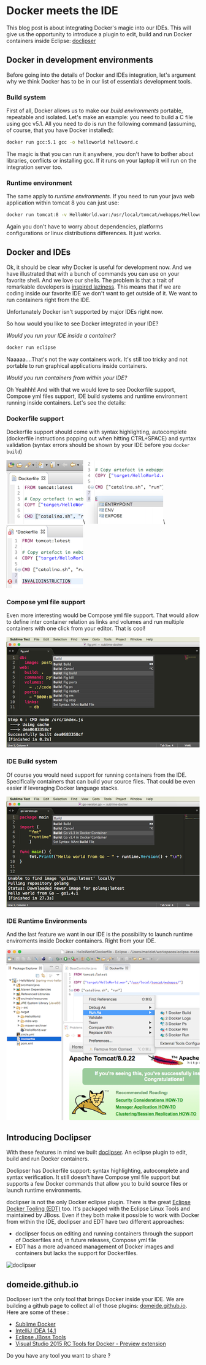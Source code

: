 # Docker meets the IDE

This blog post is about integrating Docker's magic into our IDEs. This will give us the opportunity to introduce a plugin to edit, build and run Docker containers inside Eclipse: [doclipser](https://github.com/domeide/doclipser)

## Docker in development environments

Before going into the details of Docker and IDEs integration, let's argument why we think Docker has to be in our list of essentials development tools.

### Build system
First of all, Docker allows us to make our *build* *environments* portable, repeatable and isolated. Let's make an example: you need to build a C file using gcc v5.1. All you need to do is run the following command (assuming, of course, that you have Docker installed):
```sh
docker run gcc:5.1 gcc -o helloworld helloword.c
```
The magic is that you can run it anywhere, you don't have to bother about libraries, conflicts or installing gcc. If it runs on your laptop it will run on the integration server too.

### Runtime environment
The same apply to *runtime* *environments*. If you need to run your java web application within tomcat 8 you can just use:
```sh
docker run tomcat:8 -v HelloWorld.war:/usr/local/tomcat/webapps/Helloworld.war 
```
Again you don't have to worry about dependencies, platforms configurations or linux distributions differences. It just works.

## Docker and IDEs

Ok, it should be clear why Docker is useful for development now. And we have illustrated that with a bunch of commands you can use on your favorite shell. And we love our shells. The problem is that a trait of remarkable developers is [inspired laziness](http://blog.codinghorror.com/get-me-the-laziest-people-money-can-buy/). This means that if we are coding inside our favorite IDE we don't want to get outside of it. We want to run containers right from the IDE.

Unfortunately Docker isn't supported by major IDEs right now.

So how would you like to see Docker integrated in your IDE?

*Would you run your IDE inside a container?*

```sh
docker run eclipse
```
Naaaaa....That's not the way containers work. It's still too tricky and not portable to run graphical applications inside containers.

*Would you run containers from within your IDE?*

Oh Yeahhh! And with that we would love to see Dockerfile support, Compose yml files support, IDE build systems and runtime environment running inside containers. Let's see the details:

### Dockerfile support

Dockerfile support should come with syntax highlighting, autocomplete (dockerfile instructions popping out when hitting  CTRL+SPACE) and syntax validation (syntax errors should be shown by your IDE before you `docker build`)

![syntaxh](/syntaxh.png)\ ![autocomplete](/autocomplete.png)\ ![syntax verification](/syntaxvalid.png)

### Compose yml file support

Even more interesting would be Compose yml file support. That would allow to define inter container relation as links and volumes and run multiple containers with one click from your editor. That is cool!

![compose](/compose.png)

### IDE Build system

Of course you would need support for running containers from the IDE. Specifically containers that can build your source files. That could be even easier if leveraging Docker language stacks.

![buildsystems](/buildsystems.png)


### IDE Runtime Environments

And the last feature we want in our IDE is the possibility to launch runtime enviroments inside Docker containers. Right from your IDE.

![runenv](/runenv.png)


## Introducing Doclipser

With these features in mind we built [doclipser](http://www.github.com/domeide/doclipser). An eclipse plugin to edit, build and run Docker containers.

Doclipser has Dockerfile support: syntax highlighting, autocomplete and syntax verification. It still doesn't have Compose yml file support but supports a few Docker commands that allow you to build source files or launch runtime environments.

doclipser is not the only Docker eclipse plugin. There is the great [Eclipse Docker Tooling (EDT)]((http://tools.jboss.org/blog/2015-03-30-Eclipse_Docker_Tooling.html)) too. It's packaged with the Eclipse Linux Tools and maintained by JBoss. Even if they both make it possible to work with Docker from within the IDE, doclipser and EDT have two different approaches:

* doclipser focus on editing and running containers through the support of Dockerfiles and, in future releases, Compose yml file
* EDT has a more advanced management of Docker images and containers but lacks the support for Dockerfiles.

![doclipser](https://github.com/domeide/doclipser/raw/master/images/doclipserdemo.gif)


## domeide.github.io

Doclipser isn't the only tool that brings Docker inside your IDE. We are building a github page to collect all of those plugins: [domeide.github.io](https://domeide.github.io). Here are some of these :

* [Sublime Docker](https://packagecontrol.io/packages/Docker%20Based%20Build%20Systems)
* [IntelliJ IDEA 14.1](http://blog.jetbrains.com/idea/2015/03/docker-support-in-intellij-idea-14-1/)
* [Eclipse JBoss Tools](http://tools.jboss.org/blog/2015-03-30-Eclipse_Docker_Tooling.html)
* [Visual Studio 2015 RC Tools for Docker - Preview extension](https://visualstudiogallery.msdn.microsoft.com/6f638067-027d-4817-bcc7-aa94163338f0)

Do you have any tool you want to share ?
